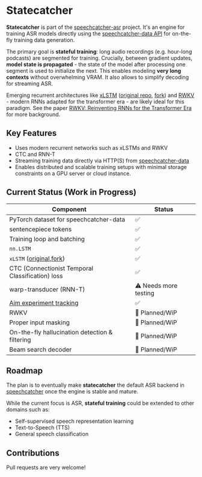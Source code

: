 # Statecatcher

**Statecatcher** is part of the [speechcatcher-asr](https://github.com/speechcatcher-asr/speechcatcher) project. It's an engine for training ASR models directly using the [speechcatcher-data API](https://github.com/speechcatcher-asr/speechcatcher-data) for on-the-fly training data generation.  

The primary goal is **stateful training**: long audio recordings (e.g. hour-long podcasts) are segmented for training. Crucially, between gradient updates, **model state is propagated** - the state of the model after processing one segment is used to initialize the next. This enables modeling **very long contexts** without overwhelming VRAM. It also allows to simplify decoding for streaming ASR.

Emerging recurrent architectures like [xLSTM](https://github.com/speechcatcher-asr/xlstm) ([original repo](https://github.com/NX-AI/xlstm), [fork](https://github.com/speechcatcher-asr/xlstm)) and [RWKV](https://www.rwkv.com/) - modern RNNs adapted for the transformer era - are likely ideal for this paradigm. See the paper [RWKV: Reinventing RNNs for the Transformer Era](https://arxiv.org/abs/2305.13048) for more background.

## Key Features

- Uses modern recurrent networks such as xLSTMs and RWKV
- CTC and RNN-T
- Streaming training data directly via HTTP(S) from [speechcatcher-data](https://github.com/speechcatcher-asr/speechcatcher-data)
- Enables distributed and scalable training setups with minimal storage constraints on a GPU server or cloud instance.

## Current Status (Work in Progress)

| Component | Status |
|----------|--------|
| PyTorch dataset for speechcatcher-data | ✅ |
| sentencepiece tokens | ✅ |
| Training loop and batching | ✅ |
| `nn.LSTM` | ✅ |
| `xLSTM` ([original](https://github.com/NX-AI/xlstm),[fork](https://github.com/speechcatcher-asr/xlstm)) | ✅ |
| CTC (Connectionist Temporal Classification) loss | ✅ |
| warp-transducer (RNN-T) | ⚠️ Needs more testing |
| [Aim experiment tracking](https://github.com/aimhubio/aim) | ✅ |
| RWKV | 🔄 Planned/WiP |
| Proper input masking | 🔄 Planned/WiP |
| On-the-fly hallucination detection & filtering | 🔄 Planned/WiP |
| Beam search decoder | 🔄 Planned/WiP |

## Roadmap

The plan is to eventually make **statecatcher** the default ASR backend in [speechcatcher](https://github.com/speechcatcher-asr/speechcatcher) once the engine is stable and mature.

While the current focus is ASR, **stateful training** could be extended to other domains such as:
- Self-supervised speech representation learning
- Text-to-Speech (TTS)
- General speech classification

## Contributions

Pull requests are very welcome! 

